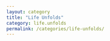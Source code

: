```yaml
---
layout: category
title: "Life Unfolds"
category: life.unfolds
permalink: /categories/life-unfolds/
---
```

